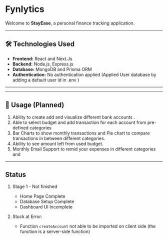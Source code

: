 # Fynlytics 

Welcome to **StayEase**, a personal finance tracking application.

---

## 🛠️ Technologies Used

- **Frontend:**  React and Next.Js
- **Backend:** Node.js, Express.js 
- **Database:** MongoDB and Prisma ORM 
- **Authentication:** No authentication applied (Applied User database by adding a default user id in .env )

---

---

## 🚀 Usage (Planned)

1. Ability to create add and visualize different bank accounts .
2. Able to select budget and add transaction for each account from pre-defined categories
3. Bar Charts to show monthly transactions and Pie chart to compare transactions in between different categories.
4. Ability to see amount left from used budget.
5. Monthly Email Support to remid your expenses in different categories and 

---

## Status 
1. Stage 1 - Not finished  
   - Home Page Complete  
   - Database Setup Complete  
   - Dashboard UI Incomplete  

2. Stuck at Error:  
   - Function `createAccount` not able to be imported on client side (the function is a server-side function)

